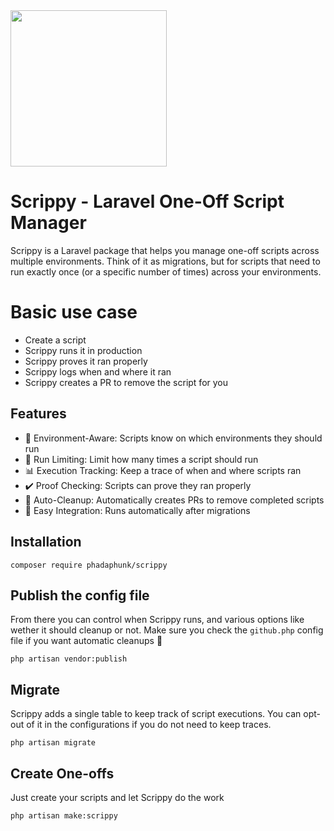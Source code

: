 <img src="https://github.com/user-attachments/assets/689beb98-7175-4d30-8235-d89c629c0496" width="250" height="250">



# Scrippy - Laravel One-Off Script Manager

Scrippy is a Laravel package that helps you manage one-off scripts across multiple environments. Think of it as migrations, but for scripts that need to run exactly once (or a specific number of times) across your environments.


# Basic use case
* Create a script
* Scrippy runs it in production
* Scrippy proves it ran properly
* Scrippy logs when and where it ran
* Scrippy creates a PR to remove the script for you

## Features

* 🚀 Environment-Aware: Scripts know on which environments they should run
* 🔄 Run Limiting: Limit how many times a script should run
* 📊 Execution Tracking: Keep a trace of when and where scripts ran
* ✔️ Proof Checking: Scripts can prove they ran properly
* 🤖 Auto-Cleanup: Automatically creates PRs to remove completed scripts
* 🔌 Easy Integration: Runs automatically after migrations

## Installation
```
composer require phadaphunk/scrippy
```

## Publish the config file

From there you can control when Scrippy runs, and various options like wether it should cleanup or not.
Make sure you check the `github.php` config file if you want automatic cleanups 🧹


```
php artisan vendor:publish
```


## Migrate

Scrippy adds a single table to keep track of script executions. You can opt-out of it in the configurations if you do not need to keep traces.

```
php artisan migrate
```

## Create One-offs

Just create your scripts and let Scrippy do the work

```
php artisan make:scrippy
```
